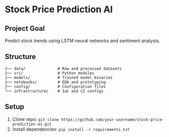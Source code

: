 # Stock Price Prediction AI

## Project Goal  
Predict stock trends using LSTM neural networks and sentiment analysis.

## Structure  
```
├── data/              # Raw and processed datasets  
├── src/               # Python modules  
├── models/            # Trained model binaries  
├── notebooks/         # EDA and prototyping  
├── config/            # Configuration files  
└── infrastructure/    # IaC and CI configs  
```

## Setup  
1. Clone repo: `git clone https://github.com/your-username/stock-price-prediction-ai.git`  
2. Install dependencies: `pip install -r requirements.txt`  


